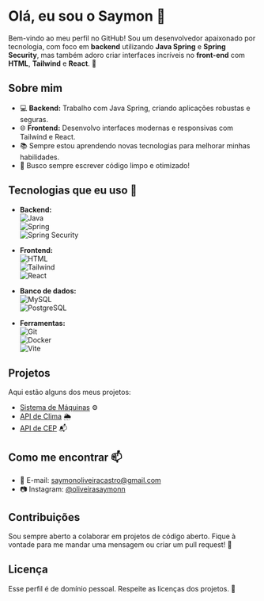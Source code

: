# Olá, eu sou o Saymon 👋

Bem-vindo ao meu perfil no GitHub! Sou um desenvolvedor apaixonado por tecnologia, com foco em **backend** utilizando **Java Spring** e **Spring Security**, mas também adoro criar interfaces incríveis no **front-end** com **HTML**, **Tailwind** e **React**. 🚀

## Sobre mim

- 💻 **Backend:** Trabalho com Java Spring, criando aplicações robustas e seguras.
- 🌐 **Frontend:** Desenvolvo interfaces modernas e responsivas com Tailwind e React.
- 📚 Sempre estou aprendendo novas tecnologias para melhorar minhas habilidades.
- 🎯 Busco sempre escrever código limpo e otimizado!

## Tecnologias que eu uso 🚀

- **Backend:**  
  ![Java](https://img.shields.io/badge/-Java-007396?style=flat-square&logo=java&logoColor=ffffff)  
  ![Spring](https://img.shields.io/badge/-Spring-6DB33F?style=flat-square&logo=spring&logoColor=ffffff)  
  ![Spring Security](https://img.shields.io/badge/-Spring%20Security-6DB33F?style=flat-square&logo=springsecurity&logoColor=ffffff)

- **Frontend:**  
  ![HTML](https://img.shields.io/badge/-HTML-E34F26?style=flat-square&logo=html5&logoColor=ffffff)  
  ![Tailwind](https://img.shields.io/badge/-Tailwind-06B6D4?style=flat-square&logo=tailwindcss&logoColor=ffffff)  
  ![React](https://img.shields.io/badge/-React-61DAFB?style=flat-square&logo=react&logoColor=ffffff)

- **Banco de dados:**  
  ![MySQL](https://img.shields.io/badge/-MySQL-4479A1?style=flat-square&logo=mysql&logoColor=ffffff)  
  ![PostgreSQL](https://img.shields.io/badge/-PostgreSQL-336791?style=flat-square&logo=postgresql&logoColor=ffffff)

- **Ferramentas:**  
  ![Git](https://img.shields.io/badge/-Git-F05032?style=flat-square&logo=git&logoColor=ffffff)  
  ![Docker](https://img.shields.io/badge/-Docker-2496ED?style=flat-square&logo=docker&logoColor=ffffff)  
  ![Vite](https://img.shields.io/badge/-Vite-646CFF?style=flat-square&logo=vite&logoColor=ffffff)

## Projetos

Aqui estão alguns dos meus projetos:

- [Sistema de Máquinas](https://github.com/SaymonTheDev7/MachineSystem) ⚙️
- [API de Clima](https://github.com/SaymonTheDev7/ApiWeather) 🌦️
- [API de CEP](https://github.com/SaymonTheDev7/ApiViacep) 📬

## Como me encontrar 📫

- 📧 E-mail: saymonoliveiracastro@gmail.com
- 📷 Instagram: [@oliveirasaymonn](https://instagram.com/oliveirasaymonn)

## Contribuições

Sou sempre aberto a colaborar em projetos de código aberto. Fique à vontade para me mandar uma mensagem ou criar um pull request! 🤝

## Licença

Esse perfil é de domínio pessoal. Respeite as licenças dos projetos. 📜

